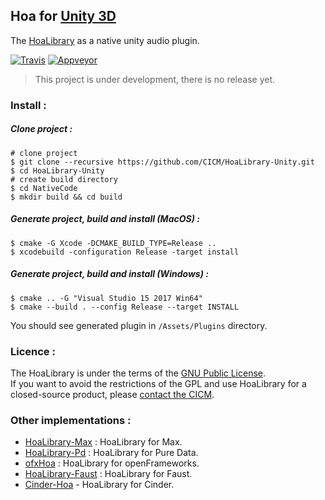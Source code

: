 ## Hoa for [Unity 3D](https://unity3d.com/)

The [HoaLibrary](https://github.com/CICM/HoaLibrary-Light) as a native unity audio plugin.

[![Travis](https://img.shields.io/travis/CICM/HoaLibrary-Unity.svg?label=travis)](https://travis-ci.org/CICM/HoaLibrary-Unity)
[![Appveyor](https://img.shields.io/appveyor/ci/CICM/HoaLibrary-Unity.svg?label=appveyor)](https://ci.appveyor.com/project/CICM/HoaLibrary-Unity/history)

> This project is under development, there is no release yet.

### Install :

##### Clone project :

```shell
# clone project
$ git clone --recursive https://github.com/CICM/HoaLibrary-Unity.git
$ cd HoaLibrary-Unity
# create build directory
$ cd NativeCode
$ mkdir build && cd build
```

##### Generate project, build and install (MacOS) :

```shell
$ cmake -G Xcode -DCMAKE_BUILD_TYPE=Release ..
$ xcodebuild -configuration Release -target install
```

##### Generate project, build and install (Windows) :

```shell
$ cmake .. -G "Visual Studio 15 2017 Win64"
$ cmake --build . --config Release --target INSTALL
```

You should see generated plugin in `/Assets/Plugins` directory.

### Licence :
The HoaLibrary is under the terms of the <a title="GNU" href="http://www.gnu.org/copyleft/gpl.html">GNU Public License</a>. </br>
If you want to avoid the restrictions of the GPL and use HoaLibrary for a closed-source product, please [contact the CICM](http://cicm.mshparisnord.org/).

### Other implementations :
* [HoaLibrary-Max](https://github.com/CICM/HoaLibrary-Max) : HoaLibrary for Max.
* [HoaLibrary-Pd](https://github.com/CICM/HoaLibrary-PD) : HoaLibrary for Pure Data.
* [ofxHoa](https://github.com/CICM/ofxHoa) : HoaLibrary for openFrameworks.
* [HoaLibrary-Faust](https://github.com/CICM/HoaLibrary-Faust) : HoaLibrary for Faust.
* [Cinder-Hoa](https://github.com/saynono/Cinder-Hoa) - HoaLibrary for Cinder.
